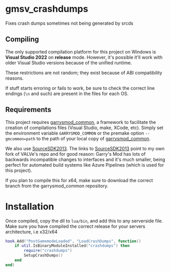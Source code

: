 # gmsv_crashdumps
Fixes crash dumps sometimes not being generated by srcds

## Compiling

The only supported compilation platform for this project on Windows is **Visual Studio 2022** on **release** mode. However, it's possible it'll work with older Visual Studio versions because of the unified runtime.

These restrictions are not random; they exist because of ABI compatibility reasons.

If stuff starts erroring or fails to work, be sure to check the correct line endings (`\n` and such) are present in the files for each OS.

## Requirements

This project requires [garrysmod\_common][1], a framework to facilitate the creation of compilations files (Visual Studio, make, XCode, etc). Simply set the environment variable `GARRYSMOD_COMMON` or the premake option `--gmcommon=path` to the path of your local copy of [garrysmod\_common][1].

We also use [SourceSDK2013][2]. The links to [SourceSDK2013][2] point to my own fork of VALVe's repo and for good reason: Garry's Mod has lots of backwards incompatible changes to interfaces and it's much smaller, being perfect for automated build systems like Azure Pipelines (which is used for this project).

If you plan to compile this for x64, make sure to download the correct branch from the garrysmod_common repository.

[1]: https://github.com/danielga/garrysmod_common
[2]: https://github.com/danielga/sourcesdk-minimal

# Installation
Once compiled, copy the dll to `lua/bin`, and add this to any serverside file.
Make sure you have compiled the correct release for your servers architecture, i.e x32/x64

```lua
hook.Add("PostGamemodeLoaded", "LoadCrashDumps", function()
	if util.IsBinaryModuleInstalled("crashdumps") then
		require("crashdumps")
		SetupCrashDumps()
	end
end)
```

